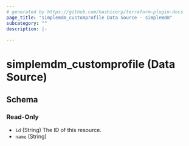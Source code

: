 ```yaml
---
# generated by https://github.com/hashicorp/terraform-plugin-docs
page_title: "simplemdm_customprofile Data Source - simplemdm"
subcategory: ""
description: |-
  
---
```


# simplemdm_customprofile (Data Source)





<!-- schema generated by tfplugindocs -->
## Schema

### Read-Only

- `id` (String) The ID of this resource.
- `name` (String)
